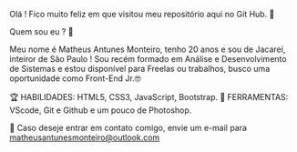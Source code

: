 Olá ! Fico muito feliz em que visitou meu repositório aqui no Git Hub. 🧙

Quem sou eu ? 🤔

Meu nome é Matheus Antunes Monteiro, tenho 20 anos e sou de Jacareí, inteiror de São Paulo !
Sou recém formado em Análise e Desenvolvimento de Sistemas e estou disponível para Freelas ou trabalhos, busco uma oportunidade como Front-End Jr.🤓

🏆 HABILIDADES: HTML5, CSS3, JavaScript, Bootstrap.
💼 FERRAMENTAS: VScode, Git e Github e um pouco de Photoshop.

📧 Caso deseje entrar em contato comigo, envie um e-mail para matheusantunesmonteiro@outlook.com 


